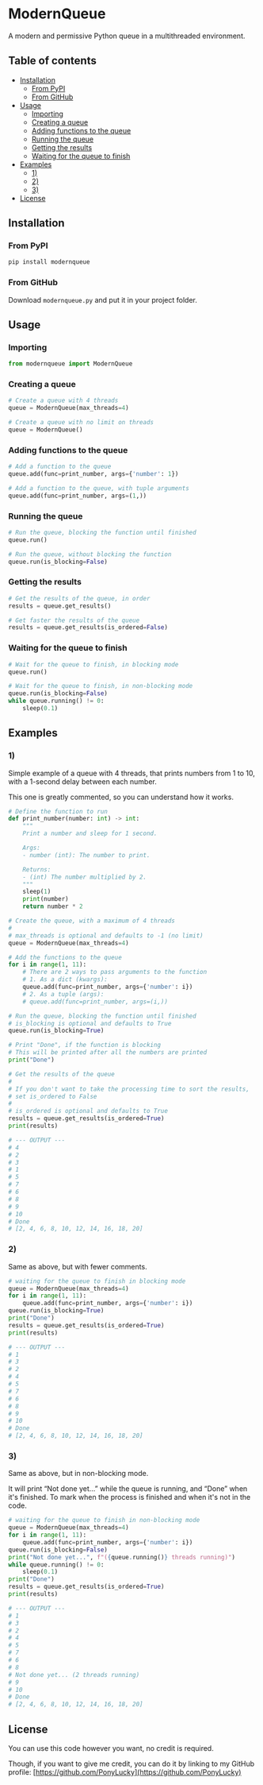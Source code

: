 # ModernQueue
A modern and permissive Python queue in a multithreaded environment.

## Table of contents
- [Installation](#installation)
  - [From PyPI](#from-pypi)
  - [From GitHub](#from-github)
- [Usage](#usage)
  - [Importing](#importing)
  - [Creating a queue](#creating-a-queue)
  - [Adding functions to the queue](#adding-functions-to-the-queue)
  - [Running the queue](#running-the-queue)
  - [Getting the results](#getting-the-results)
  - [Waiting for the queue to finish](#waiting-for-the-queue-to-finish)
- [Examples](#examples)
  - [1)](#1)
  - [2)](#2)
  - [3)](#3)
- [License](#license)

## Installation
### From PyPI
```bash
pip install modernqueue
```

### From GitHub
Download `modernqueue.py` and put it in your project folder.

## Usage
### Importing
```python
from modernqueue import ModernQueue
```

### Creating a queue
```python
# Create a queue with 4 threads
queue = ModernQueue(max_threads=4)

# Create a queue with no limit on threads
queue = ModernQueue()
```

### Adding functions to the queue
```python
# Add a function to the queue
queue.add(func=print_number, args={'number': 1})

# Add a function to the queue, with tuple arguments
queue.add(func=print_number, args=(1,))
```

### Running the queue
```python
# Run the queue, blocking the function until finished
queue.run()

# Run the queue, without blocking the function
queue.run(is_blocking=False)
```

### Getting the results
```python
# Get the results of the queue, in order
results = queue.get_results()

# Get faster the results of the queue
results = queue.get_results(is_ordered=False)
```

### Waiting for the queue to finish
```python
# Wait for the queue to finish, in blocking mode
queue.run()

# Wait for the queue to finish, in non-blocking mode
queue.run(is_blocking=False)
while queue.running() != 0:
    sleep(0.1)
```

## Examples
### 1)
Simple example of a queue with 4 threads, that prints numbers from 1 to 10, with a 1-second delay between each number.

This one is greatly commented, so you can understand how it works.
```python
# Define the function to run
def print_number(number: int) -> int:
    """
    Print a number and sleep for 1 second.

    Args:
    - number (int): The number to print.

    Returns:
    - (int) The number multiplied by 2.
    """
    sleep(1)
    print(number)
    return number * 2

# Create the queue, with a maximum of 4 threads
#
# max_threads is optional and defaults to -1 (no limit)
queue = ModernQueue(max_threads=4)

# Add the functions to the queue
for i in range(1, 11):
    # There are 2 ways to pass arguments to the function
    # 1. As a dict (kwargs):
    queue.add(func=print_number, args={'number': i})
    # 2. As a tuple (args):
    # queue.add(func=print_number, args=(i,))

# Run the queue, blocking the function until finished
# is_blocking is optional and defaults to True
queue.run(is_blocking=True)

# Print "Done", if the function is blocking
# This will be printed after all the numbers are printed
print("Done")

# Get the results of the queue
# 
# If you don't want to take the processing time to sort the results,
# set is_ordered to False
# 
# is_ordered is optional and defaults to True
results = queue.get_results(is_ordered=True)
print(results)

# --- OUTPUT ---
# 4
# 2
# 3
# 1
# 5
# 7
# 6
# 8
# 9
# 10
# Done
# [2, 4, 6, 8, 10, 12, 14, 16, 18, 20]
```

### 2)
Same as above, but with fewer comments.
```python
# waiting for the queue to finish in blocking mode
queue = ModernQueue(max_threads=4)
for i in range(1, 11):
    queue.add(func=print_number, args={'number': i})
queue.run(is_blocking=True)
print("Done")
results = queue.get_results(is_ordered=True)
print(results)

# --- OUTPUT ---
# 1
# 3
# 2
# 4
# 5
# 7
# 6
# 8
# 9
# 10
# Done
# [2, 4, 6, 8, 10, 12, 14, 16, 18, 20]
```

### 3)
Same as above, but in non-blocking mode.

It will print “Not done yet…” while the queue is running, and “Done” when it's finished. To mark when the process is finished and when it's not in the code.
```python
# waiting for the queue to finish in non-blocking mode
queue = ModernQueue(max_threads=4)
for i in range(1, 11):
    queue.add(func=print_number, args={'number': i})
queue.run(is_blocking=False)
print("Not done yet...", f"({queue.running()} threads running)")
while queue.running() != 0:
    sleep(0.1)
print("Done")
results = queue.get_results(is_ordered=True)
print(results)

# --- OUTPUT ---
# 1
# 3
# 2
# 4
# 5
# 7
# 6
# 8
# Not done yet... (2 threads running)
# 9
# 10
# Done
# [2, 4, 6, 8, 10, 12, 14, 16, 18, 20]
```

## License
You can use this code however you want, no credit is required.

Though, if you want to give me credit, you can do it by linking to my GitHub profile:
[https://github.com/PonyLucky](https://github.com/PonyLucky)